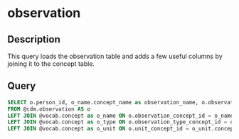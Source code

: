 # observation

## Description
This query loads the observation table and adds a few useful columns  by joining it to the concept table.

## Query

```sql
SELECT o.person_id, o_name.concept_name as observation_name, o.observation_concept_id, o.observation_date, o_type.concept_name as observation_type,o.value_as_number,o.value_as_string, o.value_as_concept_id, o.qualifier_concept_id, o_unit.concept_name as unit, o.provider_id, o.visit_occurrence_id, o.visit_detail_id 
FROM @cdm.observation AS o 
LEFT JOIN @vocab.concept as o_name ON o.observation_concept_id = o_name.concept_id
LEFT JOIN @vocab.concept as o_type ON o.observation_type_concept_id = o_type.concept_id
LEFT JOIN @vocab.concept as o_unit ON o.unit_concept_id = o_unit.concept_id

	
```
